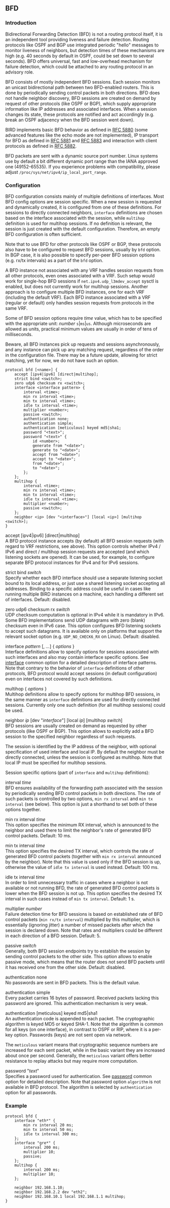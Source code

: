 ## BFD

### Introduction

Bidirectional Forwarding Detection (BFD) is not a routing protocol itself, it
is an independent tool providing liveness and failure detection. Routing
protocols like OSPF and BGP use integrated periodic "hello" messages to monitor
liveness of neighbors, but detection times of these mechanisms are high (e.g. 40
seconds by default in OSPF, could be set down to several seconds). BFD offers
universal, fast and low-overhead mechanism for failure detection, which could be
attached to any routing protocol in an advisory role.

BFD consists of mostly independent BFD sessions. Each session monitors an
unicast bidirectional path between two BFD-enabled routers. This is done by
periodically sending control packets in both directions. BFD does not handle
neighbor discovery, BFD sessions are created on demand by request of other
protocols (like OSPF or BGP), which supply appropriate information like IP
addresses and associated interfaces. When a session changes its state, these
protocols are notified and act accordingly (e.g. break an OSPF adjacency when
the BFD session went down).

BIRD implements basic BFD behavior as defined in <a href="https://datatracker.ietf.org/doc/rfc5880" class="rfc">RFC
5880</a> (some
advanced features like the echo mode are not implemented), IP transport for BFD
as defined in <a href="https://datatracker.ietf.org/doc/rfc5881" class="rfc">RFC
5881</a> and <a href="https://datatracker.ietf.org/doc/rfc5883" class="rfc">RFC
5883</a> and interaction with client
protocols as defined in <a href="https://datatracker.ietf.org/doc/rfc5882" class="rfc">RFC
5882</a>.

BFD packets are sent with a dynamic source port number. Linux systems use by
default a bit different dynamic port range than the IANA approved one
(49152-65535). If you experience problems with compatibility, please adjust
`/proc/sys/net/ipv4/ip_local_port_range`.

### Configuration

BFD configuration consists mainly of multiple definitions of interfaces.
Most BFD config options are session specific. When a new session is requested
and dynamically created, it is configured from one of these definitions. For
sessions to directly connected neighbors, `interface` definitions are chosen
based on the interface associated with the session, while `multihop`
definition is used for multihop sessions. If no definition is relevant, the
session is just created with the default configuration. Therefore, an empty BFD
configuration is often sufficient.

Note that to use BFD for other protocols like OSPF or BGP, these protocols
also have to be configured to request BFD sessions, usually by `bfd` option.
In BGP case, it is also possible to specify per-peer BFD session options (e.g.
rx/tx intervals) as a part of the `bfd` option.

A BFD instance not associated with any VRF handles session requests from all
other protocols, even ones associated with a VRF. Such setup would work for
single-hop BFD sessions if `net.ipv4.udp_l3mdev_accept` sysctl is enabled,
but does not currently work for multihop sessions. Another approach is to
configure multiple BFD instances, one for each VRF (including the default VRF).
Each BFD instance associated with a VRF (regular or default) only handles
session requests from protocols in the same VRF.

Some of BFD session options require *time* value, which has to be specified
with the appropriate unit: *number* `s`\|`ms`\|`us`. Although microseconds
are allowed as units, practical minimum values are usually in order of tens of
milliseconds.

Beware, all BFD instances pick up requests and sessions asynchronously, and
any instance can pick up any matching request, regardless of the order in the
configuration file. There may be a future update, allowing for strict matching,
yet for now, we do not have such an option.


    protocol bfd [<name>] {
        accept [ipv4|ipv6] [direct|multihop];
        strict bind <switch>;
        zero udp6 checksum rx <switch>;
        interface <interface pattern> {
            interval <time>;
            min rx interval <time>;
            min tx interval <time>;
            idle tx interval <time>;
            multiplier <number>;
            passive <switch>;
            authentication none;
            authentication simple;
            authentication [meticulous] keyed md5|sha1;
            password "<text>";
            password "<text>" {
                id <number>;
                generate from "<date>";
                generate to "<date>";
                accept from "<date>";
                accept to "<date>";
                from "<date>";
                to "<date>";
            };
        };
        multihop {
            interval <time>;
            min rx interval <time>;
            min tx interval <time>;
            idle tx interval <time>;
            multiplier <number>;
            passive <switch>;
        };
        neighbor <ip> [dev "<interface>"] [local <ip>] [multihop <switch>];
    }

<span id="bfd-accept" class="code">accept \[ipv4\|ipv6\] \[direct\|multihop\]</span>  
A BFD protocol instance accepts (by default) all BFD session requests
    (with regard to VRF restrictions, see above). This option controls
    whether IPv4 / IPv6 and direct / multihop session requests are accepted
    (and which listening sockets are opened). It can be used, for example,
    to configure separate BFD protocol instances for IPv4 and for IPv6
    sessions.

<span id="bfd-strict-bind" class="code">strict bind *switch*</span>  
Specify whether each BFD interface should use a separate listening
    socket bound to its local address, or just use a shared listening socket
    accepting all addresses. Binding to a specific address could be useful
    in cases like running multiple BIRD instances on a machine, each
    handling a different set of interfaces. Default: disabled.

<span id="bfd-zero-udp6-checksum-rx" class="code">zero udp6 checksum rx *switch*</span>  
UDP checksum computation is optional in IPv4 while it is mandatory in
    IPv6. Some BFD implementations send UDP datagrams with zero (blank)
    checksum even in IPv6 case. This option configures BFD listening sockets
    to accept such datagrams. It is available only on platforms that support
    the relevant socket option (e.g. `UDP_NO_CHECK6_RX` on Linux).
    Default: disabled.

<span id="bfd-iface" class="code">interface *pattern* \[, *...*\] { *options* }</span>  
Interface definitions allow to specify options for sessions associated
    with such interfaces and also may contain interface specific options.
    See [interface](#proto-iface) common option for a detailed
    description of interface patterns. Note that contrary to the behavior of
    `interface` definitions of other protocols, BFD protocol would accept
    sessions (in default configuration) even on interfaces not covered by
    such definitions.

<span id="bfd-multihop" class="code">multihop { *options* }</span>  
Multihop definitions allow to specify options for multihop BFD sessions,
    in the same manner as `interface` definitions are used for directly
    connected sessions. Currently only one such definition (for all multihop
    sessions) could be used.

<span id="bfd-neighbor" class="code">neighbor *ip* \[dev "*interface*"\] \[local *ip*\] \[multihop *switch*\]</span>  
BFD sessions are usually created on demand as requested by other
    protocols (like OSPF or BGP). This option allows to explicitly add
    a BFD session to the specified neighbor regardless of such requests.

The session is identified by the IP address of the neighbor, with
    optional specification of used interface and local IP. By default
    the neighbor must be directly connected, unless the session is
    configured as multihop. Note that local IP must be specified for
    multihop sessions.

Session specific options (part of `interface` and `multihop` definitions):

<span id="bfd-interval" class="code">interval *time*</span>  
BFD ensures availability of the forwarding path associated with the
    session by periodically sending BFD control packets in both
    directions. The rate of such packets is controlled by two options,
    `min rx interval` and `min tx interval` (see below). This option
    is just a shorthand to set both of these options together.

<span id="bfd-min-rx-interval" class="code">min rx interval *time*</span>  
This option specifies the minimum RX interval, which is announced to the
    neighbor and used there to limit the neighbor's rate of generated BFD
    control packets. Default: 10 ms.

<span id="bfd-min-tx-interval" class="code">min tx interval *time*</span>  
This option specifies the desired TX interval, which controls the rate
    of generated BFD control packets (together with `min rx interval`
    announced by the neighbor). Note that this value is used only if the BFD
    session is up, otherwise the value of `idle tx interval` is used
    instead. Default: 100 ms.

<span id="bfd-idle-tx-interval" class="code">idle tx interval *time*</span>  
In order to limit unnecessary traffic in cases where a neighbor is not
    available or not running BFD, the rate of generated BFD control packets
    is lower when the BFD session is not up. This option specifies the
    desired TX interval in such cases instead of `min tx interval`.
    Default: 1 s.

<span id="bfd-multiplier" class="code">multiplier *number*</span>  
Failure detection time for BFD sessions is based on established rate of
    BFD control packets (`min rx/tx interval`) multiplied by this
    multiplier, which is essentially (ignoring jitter) a number of missed
    packets after which the session is declared down. Note that rates and
    multipliers could be different in each direction of a BFD session.
    Default: 5.

<span id="bfd-passive" class="code">passive *switch*</span>  
Generally, both BFD session endpoints try to establish the session by
    sending control packets to the other side. This option allows to enable
    passive mode, which means that the router does not send BFD packets
    until it has received one from the other side. Default: disabled.

<span id="bfd-authentication-none" class="code">authentication none</span>  
No passwords are sent in BFD packets. This is the default value.

<span id="bfd-authentication-simple" class="code">authentication simple</span>  
Every packet carries 16 bytes of password. Received packets lacking this
    password are ignored. This authentication mechanism is very weak.

<span id="bfd-authentication-keyed" class="code">authentication \[meticulous\] keyed md5\|sha1</span>  
An authentication code is appended to each packet. The cryptographic
    algorithm is keyed MD5 or keyed SHA-1. Note that the algorithm is common
    for all keys (on one interface), in contrast to OSPF or RIP, where it
    is a per-key option. Passwords (keys) are not sent open via network.

The `meticulous` variant means that cryptographic sequence numbers
    are increased for each sent packet, while in the basic variant they are
    increased about once per second. Generally, the `meticulous` variant
    offers better resistance to replay attacks but may require more
    computation.

<span id="bfd-password" class="code">password "*text*"</span>  
Specifies a password used for authentication. See [password](#proto-pass) common option for detailed description. Note that
    password option `algorithm` is not available in BFD protocol. The
    algorithm is selected by `authentication` option for all passwords.

### Example


    protocol bfd {
        interface "eth*" {
            min rx interval 20 ms;
            min tx interval 50 ms;
            idle tx interval 300 ms;
        };
        interface "gre*" {
            interval 200 ms;
            multiplier 10;
            passive;
        };
        multihop {
            interval 200 ms;
            multiplier 10;
        };

        neighbor 192.168.1.10;
        neighbor 192.168.2.2 dev "eth2";
        neighbor 192.168.10.1 local 192.168.1.1 multihop;
    }
